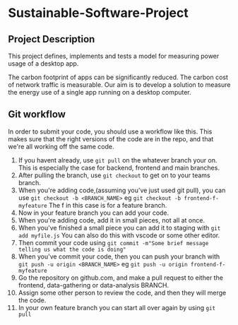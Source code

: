 # Sustainable-Software-Project
## Project Description
This project defines, implements and tests a model for measuring power usage of a desktop app. 

The carbon footprint of apps can be significantly reduced. The carbon cost of network traffic is measurable. Our aim is to develop a solution to measure the energy use of a single app running on a desktop computer. 

## Git workflow
In order to submit your code, you should use a workflow like this. This makes sure that the right versions of the code are in the repo, and that we're all working off the same code. 

1. If you havent already, use `git pull` on the whatever branch your on. This is especially the case for backend, frontend and main branches. 
2. After pulling the branch, use `git checkout` to get on to your teams branch.
3. When you're adding code,(assuming you've just used git pull), you can use `git checkout -b <BRANCH_NAME>` eg `git checkout -b frontend-f-myfeature` The f in this case is for a feature branch.
4. Now in your feature branch you can add your code. 
5. When you're adding code, add it in small pieces, not all at once. 
6. When you've finished a small piece you can add it to staging with `git add myfile.js` You can also do this with vscode or some other editor. 
7. Then commit your code using `git commit -m"Some brief message telling us what the code is doing"`
8. When you've commit your code, then you can push your branch with `git push -u origin <BRANCH_NAME>` eg `git push -u origin frontend-f-myfeature`
9. Go the repository on github.com, and make a pull request to either the frontend, data-gathering or data-analysis BRANCH. 
10. Assign some other person to review the code, and then they will merge the code.
11. In your own feature branch you can start all over again by using `git pull`
